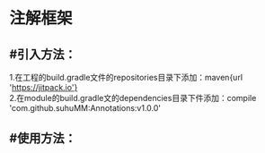 # 注解框架
#引入方法：
--------
1.在工程的build.gradle文件的repositories目录下添加：maven{url 'https://jitpack.io'}<br/>
2.在module的build.gradle文的dependencies目录下件添加：compile 'com.github.suhuMM:Annotations:v1.0.0'

#使用方法：
-------

